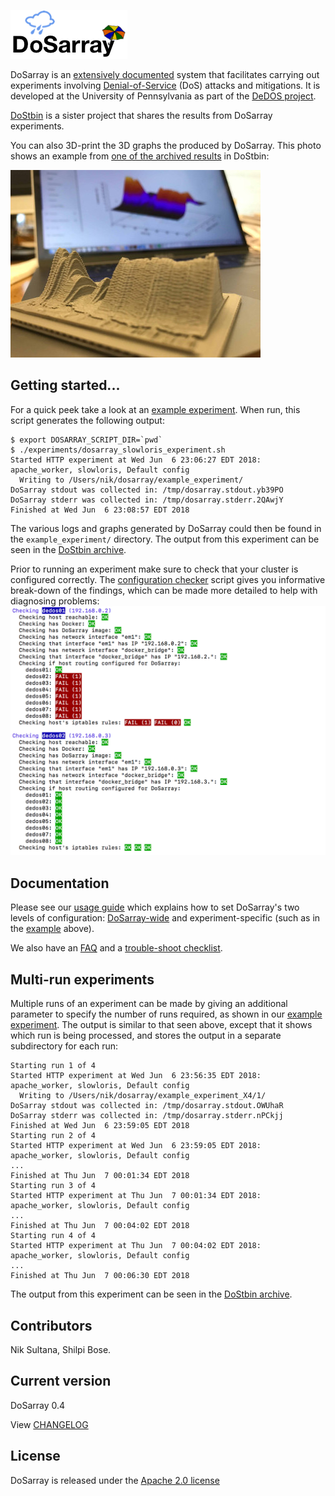 ![DoSarray](doc/dosarray_logo.png)

DoSarray is an [extensively documented](doc/README.md) system that facilitates carrying out experiments involving
[Denial-of-Service](https://en.wikipedia.org/wiki/Denial-of-service_attack) (DoS) attacks and mitigations.
It is developed at the University of Pennsylvania as part of the [DeDOS project](http://dedos-project.net/).

[DoStbin](https://gitlab.com/niksu/dostbin/) is a sister project that shares the results from DoSarray experiments.

You can also 3D-print the 3D graphs the produced by DoSarray. This photo shows
an example from [one of the archived results](https://gitlab.com/niksu/dostbin/blob/master/results/1/graph.pdf) in DoStbin:

![3D-printed 3D graph from DoSarray](doc/3d_printed_result1.jpg)

## Getting started...
For a quick peek take a look at an
[example experiment](experiments/dosarray_slowloris_experiment.sh).
When run, this script generates the following output:
```
$ export DOSARRAY_SCRIPT_DIR=`pwd`
$ ./experiments/dosarray_slowloris_experiment.sh
Started HTTP experiment at Wed Jun  6 23:06:27 EDT 2018: apache_worker, slowloris, Default config
  Writing to /Users/nik/dosarray/example_experiment/
DoSarray stdout was collected in: /tmp/dosarray.stdout.yb39PO
DoSarray stderr was collected in: /tmp/dosarray.stderr.2QAwjY
Finished at Wed Jun  6 23:08:57 EDT 2018
```
The various logs and graphs generated by DoSarray could then be found in the
`example_experiment/` directory.
The output from this experiment can be seen in the
[DoStbin archive](https://gitlab.com/niksu/dostbin/tree/master/results/1).

Prior to running an experiment make sure to check that your cluster
is configured correctly. The [configuration
checker](src/dosarray_check_hosts.sh) script gives you informative break-down
of the findings, which can be made more detailed to help with diagnosing
problems:
![DoSarray configuration checking script](doc/dosarray_check_hosts.png)

## Documentation
Please see our [usage guide](doc/USAGE.md) which explains how to set DoSarray's
two levels of configuration: [DoSarray-wide](config/dosarray_config.sh) and
experiment-specific (such as in the
[example](experiments/dosarray_slowloris_experiment.sh) above).

We also have an [FAQ](doc/FAQ.md) and a [trouble-shoot checklist](doc/CHECKLIST.md).

## Multi-run experiments
Multiple runs of an experiment can be made by giving an additional
parameter to specify the number of runs required, as shown in our
[example experiment](experiments/dosarray_slowloris_experiment.sh).
The output is similar to that seen above, except that it shows
which run is being processed, and stores the output in a separate
subdirectory for each run:
```
Starting run 1 of 4
Started HTTP experiment at Wed Jun  6 23:56:35 EDT 2018: apache_worker, slowloris, Default config
  Writing to /Users/nik/dosarray/example_experiment_X4/1/
DoSarray stdout was collected in: /tmp/dosarray.stdout.OWUhaR
DoSarray stderr was collected in: /tmp/dosarray.stderr.nPCkjj
Finished at Wed Jun  6 23:59:05 EDT 2018
Starting run 2 of 4
Started HTTP experiment at Wed Jun  6 23:59:05 EDT 2018: apache_worker, slowloris, Default config
...
Finished at Thu Jun  7 00:01:34 EDT 2018
Starting run 3 of 4
Started HTTP experiment at Thu Jun  7 00:01:34 EDT 2018: apache_worker, slowloris, Default config
...
Finished at Thu Jun  7 00:04:02 EDT 2018
Starting run 4 of 4
Started HTTP experiment at Thu Jun  7 00:04:02 EDT 2018: apache_worker, slowloris, Default config
...
Finished at Thu Jun  7 00:06:30 EDT 2018
```
The output from this experiment can be seen in the
[DoStbin archive](https://gitlab.com/niksu/dostbin/tree/master/results/2).

## Contributors
Nik Sultana, Shilpi Bose.

## Current version
DoSarray 0.4

View [CHANGELOG](CHANGELOG.md)

## License
DoSarray is released under the [Apache 2.0 license](LICENSE)
